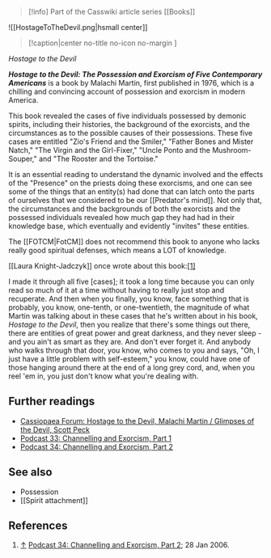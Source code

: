 > [!info] Part of the Casswiki article series [[Books]]

![[HostageToTheDevil.png|hsmall center]]
> [!caption|center no-title no-icon no-margin ]
> 
_Hostage to the Devil_

_**Hostage to the Devil: The Possession and Exorcism of Five Contemporary Americans**_ is a book by Malachi Martin, first published in 1976, which is a chilling and convincing account of possession and exorcism in modern America.

This book revealed the cases of five individuals possessed by demonic spirits, including their histories, the background of the exorcists, and the circumstances as to the possible causes of their possessions. These five cases are entitled "Zio's Friend and the Smiler," "Father Bones and Mister Natch," "The Virgin and the Girl-Fixer," "Uncle Ponto and the Mushroom-Souper," and "The Rooster and the Tortoise."

It is an essential reading to understand the dynamic involved and the effects of the "Presence" on the priests doing these exorcisms, and one can see some of the things that an entity(s) had done that can latch onto the parts of ourselves that we considered to be our [[Predator's mind]]. Not only that, the circumstances and the backgrounds of both the exorcists and the possessed individuals revealed how much gap they had had in their knowledge base, which eventually and evidently "invites" these entities.

The [[FOTCM|FotCM]] does not recommend this book to anyone who lacks really good spiritual defenses, which means a LOT of knowledge.

[[Laura Knight-Jadczyk]] once wrote about this book:[\[1\]](#cite_note-1)

I made it through all five \[cases\]; it took a long time because you can only read so much of it at a time without having to really just stop and recuperate. And then when you finally, you know, face something that is probably, you know, one-tenth, or one-twentieth, the magnitude of what Martin was talking about in these cases that he's written about in his book, _Hostage to the Devil_, then you realize that there's some things out there, there are entities of great power and great darkness, and they never sleep - and you ain't as smart as they are. And don't ever forget it. And anybody who walks through that door, you know, who comes to you and says, "Oh, I just have a little problem with self-esteem," you know, could have one of those hanging around there at the end of a long grey cord, and, when you reel 'em in, you just don't know what you're dealing with.

Further readings
----------------

*   [Cassiopaea Forum: Hostage to the Devil, Malachi Martin / Glimpses of the Devil, Scott Peck](https://cassiopaea.org/forum/index.php/topic,159.0.html)
*   [Podcast 33: Channelling and Exorcism, Part 1](https://cassiopaea.org/forum/index.php/topic,5953.0.html)
*   [Podcast 34: Channelling and Exorcism, Part 2](https://cassiopaea.org/forum/index.php/topic,5903.0.html)

See also
--------

*   Possession
*   [[Spirit attachment]]

References
----------

1.  [↑](#cite_ref-1) [Podcast 34: Channelling and Exorcism, Part 2](https://cassiopaea.org/forum/index.php/topic,5903.0.html); 28 Jan 2006.
